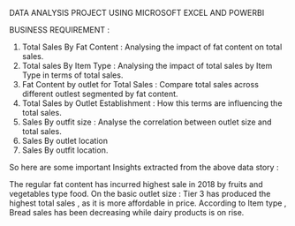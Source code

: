 DATA ANALYSIS PROJECT USING MICROSOFT EXCEL AND POWERBI

BUSINESS REQUIREMENT :
1) Total Sales By Fat Content : Analysing the impact of fat content on total sales.
2) Total sales By Item Type : Analysing the impact of total sales by Item Type in terms of total sales.
3) Fat Content by outlet for Total Sales : Compare total sales across different outlest segmented by fat content.
4) Total Sales by Outlet Establishment : How this terms are influencing the total sales.
5) Sales By outfit size : Analyse the correlation between outlet size and total sales.
6) Sales By outlet location
7) Sales By outfit location.



So here are some important Insights extracted from the above data story :

The regular fat content has incurred highest sale in 2018 by fruits and vegetables type food.
On the basic outlet size : Tier 3 has produced the highest total sales , as it is more affordable in price.
According to Item type , Bread sales has been decreasing while dairy products is on rise.



